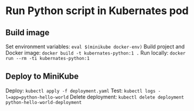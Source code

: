 # Run Python script in Kubernates pod

## Build image
Set environment variables: `eval $(minikube docker-env)`
Build project and Docker image: `docker build -t kubernates-python:1 .`
Run locally: `docker run --rm -ti kubernates-python:1`

## Deploy to MiniKube
Deploy: `kubectl apply -f deployment.yaml`
Test: `kubectl logs -l=app=python-hello-world`
Delete deployment: `kubectl delete deployment python-hello-world-deployment`
